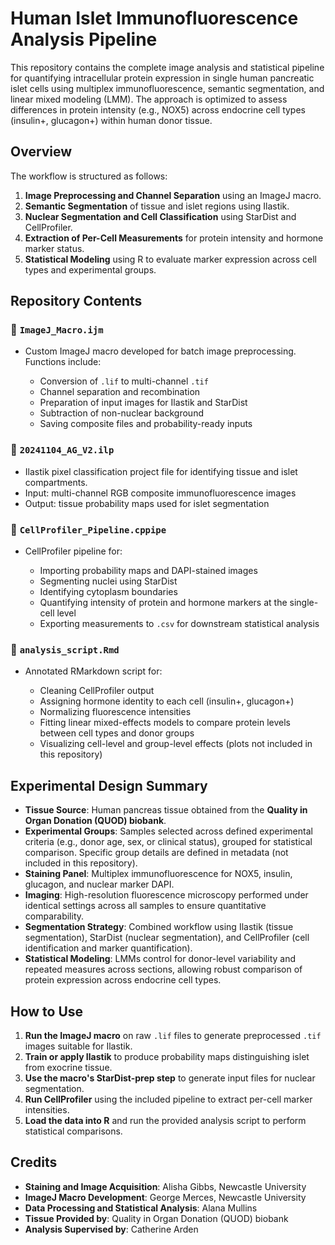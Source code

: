 # Human Islet Immunofluorescence Analysis Pipeline

This repository contains the complete image analysis and statistical pipeline for quantifying intracellular protein expression in single human pancreatic islet cells using multiplex immunofluorescence, semantic segmentation, and linear mixed modeling (LMM). The approach is optimized to assess differences in protein intensity (e.g., NOX5) across endocrine cell types (insulin+, glucagon+) within human donor tissue.

## Overview

The workflow is structured as follows:

1. **Image Preprocessing and Channel Separation** using an ImageJ macro.
2. **Semantic Segmentation** of tissue and islet regions using Ilastik.
3. **Nuclear Segmentation and Cell Classification** using StarDist and CellProfiler.
4. **Extraction of Per-Cell Measurements** for protein intensity and hormone marker status.
5. **Statistical Modeling** using R to evaluate marker expression across cell types and experimental groups.

## Repository Contents

### 📁 `ImageJ_Macro.ijm`

* Custom ImageJ macro developed for batch image preprocessing. Functions include:

  * Conversion of `.lif` to multi-channel `.tif`
  * Channel separation and recombination
  * Preparation of input images for Ilastik and StarDist
  * Subtraction of non-nuclear background
  * Saving composite files and probability-ready inputs

### 📁 `20241104_AG_V2.ilp`

* Ilastik pixel classification project file for identifying tissue and islet compartments.
* Input: multi-channel RGB composite immunofluorescence images
* Output: tissue probability maps used for islet segmentation

### 📁 `CellProfiler_Pipeline.cppipe`

* CellProfiler pipeline for:

  * Importing probability maps and DAPI-stained images
  * Segmenting nuclei using StarDist
  * Identifying cytoplasm boundaries
  * Quantifying intensity of protein and hormone markers at the single-cell level
  * Exporting measurements to `.csv` for downstream statistical analysis

### 📁 `analysis_script.Rmd`

* Annotated RMarkdown script for:

  * Cleaning CellProfiler output
  * Assigning hormone identity to each cell (insulin+, glucagon+)
  * Normalizing fluorescence intensities
  * Fitting linear mixed-effects models to compare protein levels between cell types and donor groups
  * Visualizing cell-level and group-level effects (plots not included in this repository)

## Experimental Design Summary

* **Tissue Source**: Human pancreas tissue obtained from the **Quality in Organ Donation (QUOD) biobank**.
* **Experimental Groups**: Samples selected across defined experimental criteria (e.g., donor age, sex, or clinical status), grouped for statistical comparison. Specific group details are defined in metadata (not included in this repository).
* **Staining Panel**: Multiplex immunofluorescence for NOX5, insulin, glucagon, and nuclear marker DAPI.
* **Imaging**: High-resolution fluorescence microscopy performed under identical settings across all samples to ensure quantitative comparability.
* **Segmentation Strategy**: Combined workflow using Ilastik (tissue segmentation), StarDist (nuclear segmentation), and CellProfiler (cell identification and marker quantification).
* **Statistical Modeling**: LMMs control for donor-level variability and repeated measures across sections, allowing robust comparison of protein expression across endocrine cell types.

## How to Use

1. **Run the ImageJ macro** on raw `.lif` files to generate preprocessed `.tif` images suitable for Ilastik.
2. **Train or apply Ilastik** to produce probability maps distinguishing islet from exocrine tissue.
3. **Use the macro's StarDist-prep step** to generate input files for nuclear segmentation.
4. **Run CellProfiler** using the included pipeline to extract per-cell marker intensities.
5. **Load the data into R** and run the provided analysis script to perform statistical comparisons.

## Credits

* **Staining and Image Acquisition**: Alisha Gibbs, Newcastle University
* **ImageJ Macro Development**: George Merces, Newcastle University
* **Data Processing and Statistical Analysis**: Alana Mullins
* **Tissue Provided by**: Quality in Organ Donation (QUOD) biobank
* **Analysis Supervised by**: Catherine Arden


